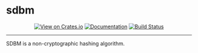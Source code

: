 # sdbm

<p align="center">
<a href="https://crates.io/crates/sdbm"><img src="https://img.shields.io/crates/v/sdbm.svg?style=flat" alt="View on Crates.io" /></a> <a href="https://docs.rs/crates/sdbm"><img src="https://docs.rs/sdbm/badge.svg" alt="Documentation" /></a> <a href="https://travis-ci.com/bvanrijn/sdbm"><img src="https://travis-ci.com/bvanrijn/sdbm.svg?branch=master" alt="Build Status" /></a>
</p>

<hr />

SDBM is a non-cryptographic hashing algorithm.
